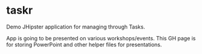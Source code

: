 # taskr
Demo JHipster application for managing through Tasks.

App is going to be presented on various workshops/events. This GH page is for storing PowerPoint and other helper files for presentations.
